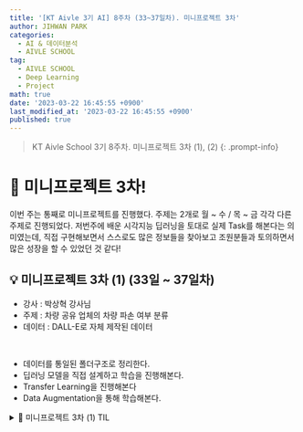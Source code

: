 ```yaml
---
title: '[KT Aivle 3기 AI] 8주차 (33~37일차). 미니프로젝트 3차'
author: JIHWAN PARK
categories:
  - AI & 데이터분석
  - AIVLE SCHOOL
tag:
  - AIVLE SCHOOL
  - Deep Learning
  - Project
math: true
date: '2023-03-22 16:45:55 +0900'
last_modified_at: '2023-03-22 16:45:55 +0900'
published: true
---
```

> KT Aivle School 3기 8주차. 미니프로젝트 3차 (1), (2)
{: .prompt-info}

# 👏 미니프로젝트 3차!
이번 주는 통째로 미니프로젝트를 진행했다. 주제는 2개로 월 ~ 수 / 목 ~ 금 각각 다른 주제로 진행되었다. 저번주에 배운 시각지능 딥러닝을 토대로 실제 Task를 해본다는 의미였는데, 직접 구현해보면서 스스로도 많은 정보들을 찾아보고 조원분들과 토의하면서 많은 성장을 할 수 있었던 것 같다!

## 💡 미니프로젝트 3차 (1) (33일 ~ 37일차)
- 강사 : 박상혁 강사님
- 주제 : 차량 공유 업체의 차량 파손 여부 분류
- 데이터 : DALL-E로 자체 제작된 데이터
<br>

- 데이터를 통일된 폴더구조로 정리한다.
- 딥러닝 모델을 직접 설계하고 학습을 진행해본다.
- Transfer Learning을 진행해본다
- Data Augmentation을 통해 학습해본다.

<details>
<summary>🌟 미니프로젝트 3차 (1) TIL</summary>
<div markdown="1">

## ✅ 데이터 폴더구조
- 먼저 데이터를 각각 train, validation, test로 나누고 keras의 flow_from_directory를 이용하기 위해서 폴더 구조를 동일하게 생성해야했다.
- 즉, 각각 폴더 안에 class 명의 폴더가 있고 그 폴더 안에 각 데이터가 있어야 했다.
- 강사님의 가이드 코드에서는 `os`와 `shutil`등을 이용해서 직접 파일을 옮기고 하는 과정이 있었고, 나는 이것이 익숙해서 바로 진행하였다.
- 근데, `splitfolders`라는 좋은 라이브러리가 있어서 쉽게 데이터를 정리할 수 있는 방법이 있었다!!

## ✅ 모델 설계 및 학습 과정에서 배운 점
- 현재 우리의 데이터는 양도 적었고, 너무 확실한 데이터였다(구분이 너무나도 잘 되는 데이터).
- 따라서, 오히려 모델을 깊게 쌓았을 때 보다 얕게 쌓았을 때 더 좋은 성능을 보여주는 현상을 확인할 수 있었다.
- 그리고 validation accuracy가 0.5에서 변하지 않는 현상이 있었는데, 이는 EarlyStopping의 Patience를 늘려주어 epoch를 많이 돌게하면 학습이 되었다. 그리고 필터 수, 노트 수 등등 모델 구조를 변경해서 파라미터 수를 조절하는 방법으로 해결할 수 있었다.
- 애초에 데이터 자체가 너무 명확해서 어떠한 모델을 써도 결과가 잘 나올 수 있었지만, 나의 경우는 EfficientNet을 사용했을 때 성능이 가장 좋았다.

### ✨ BatchNormalization
- 사실 이번 프로젝트에서 개인적으로 가장 큰 수확 중 하나는 BatchNormalization에 대해서 많이 찾아보고 공부해본 부분이다.
- 우리 조원분 중 한 분이 Transfer Learning을 할 때, Pretrained Model의 BatchNormalization Layer(이후 BN layer으로 부르겠습니다)를 Trainable 하게 하면 성능이 좋아진다는 글을 보셨고, 직접 해봤을 때도 성능이 좋아졌다는 말을 해주셨다.
- EfficientNet에 처음에는 끝 단만 학습하도록 했을 때, 학습이 되지 않았었다.
- 그래서 조원 분의 말을 듣고, BN layer를 Trainable 하게 했더니, 성능이 대폭 향상되어 심지어 Test Data에서 Accuracy 1이 나왔다.(실전 데이터에서는 일어날 수 없는 일임. 아마도 생성된 데이터다보니, train data에 있는 어떤 vector space가 test data에도 거의 비슷하게 존재하는 것으로 보임)
- 이 부분이 너무 궁금해서 엄청나게 찾아봤는데, 내 생각은 아래와 같다.

<details>
<summary>✔ <mark>Pretrained Model의 BatchNormalization Layer를 학습하는 것에 대하여..</mark></summary>
<div markdown="1">
기본적으로 Batch Normalization이 분포를 조절해주는 것인데, BN 을 학습하고 안하고의 차이가 큰 이유는 Imagenet의 분포와 지금 우리가 하고 있는 데이터의 분포의 차이가 커서 그렇지 않을까 하는 생각이 든다.

Tensorflow 공식문서(5번 링크)나 자료들을 찾아보면(여담으로 Chat GPT에서도) Transfer Learning을 할 때는 BN을 학습시키지 않는다는 말이 있다.

Tensorflow 공식 문서에서는 BN은 2개의 Trainable weights(알파, 베타를 의미 하는 것 같다)와 2개의 non Trainable weights(mini batch의 평균, 분산인 것 같다)가 있다고 하는데, 이 때문에 새롭게 학습을 진행하면 기존에 학습했던 것들이 파괴된다고 한다.

Chat GPT에서는 Pretrained Model이 이미 새로운 작업에도 유용할수 있도록 일반적인 Feature를 가지고 있고, BN layer는 이전 layer의 activation을 정규화 하기 위한 것이므로 새 작업을 위해 조정할 필요가 없을 수 있다고 말했다.

근데 내 개인적인 생각으로는 결국 학습시키고자 하는 데이터의 분포를 학습하는게 맞지 않을까 하는 생각인데, 3, 4번 링크에서 보면 BN을 train 하냐 안하냐는 정답은 없는 것 같다.

일단 내 결과에서는 BN을 학습시키는게 좋았다. 그 이유에 대해서 내 개인적인 생각은, Train data의 분포와 Validation, Test Data의 분포가 차이가 많이나서(이걸 Internal Covariate Shift 라고 한다) 그렇지 않을까 생각한다.

++ 관련하여 참고한 링크
1. [https://gaussian37.github.io/dl-concept-batchnorm/](https://gaussian37.github.io/dl-concept-batchnorm/)
2. [https://velog.io/@dltjrdud37/Batch-Normalization](https://velog.io/@dltjrdud37/Batch-Normalization)
3. [https://velog.io/@dlskawns/Deep-Learning-전이학습Transfer-Learning의-미세조정Fine-Tuning-방법-및-괴현상-원인분석-feat.-BN-ResNet50](https://velog.io/@dlskawns/Deep-Learning-%EC%A0%84%EC%9D%B4%ED%95%99%EC%8A%B5Transfer-Learning%EC%9D%98-%EB%AF%B8%EC%84%B8%EC%A1%B0%EC%A0%95Fine-Tuning-%EB%B0%A9%EB%B2%95-%EB%B0%8F-%EA%B4%B4%ED%98%84%EC%83%81-%EC%9B%90%EC%9D%B8%EB%B6%84%EC%84%9D-feat.-BN-ResNet50)
4. [https://stackoverflow.com/questions/63352974/tensorflow-transfer-learning-with-pre-trained-model-that-uses-batch-normalizatio](https://stackoverflow.com/questions/63352974/tensorflow-transfer-learning-with-pre-trained-model-that-uses-batch-normalizatio)
5. [https://www.tensorflow.org/guide/keras/transfer_learning?hl=ko](https://www.tensorflow.org/guide/keras/transfer_learning?hl=ko)



</div>
</details>

### ✨ EfficientNet
- 마찬가지로 이번 프로젝트에서 개인적으로 가장 큰 수확 중 하나는 EfficientNet에 대해서 공부해본 부분이다.
- 이름은 들어봤어도, 따로 공부해보거나 사용해보진 않았었다.
- EfficientNet이 성능이 좋다고 해서 관련해서 이해하고 사용해보기 위해서 논문리뷰 등 설명하는 자료들을 많이 살펴보았다.

### ✨ 기타 다른 부분들
1. <u>Global Average Pooling<u>
- GAP는 위치정보를 적게 잃어버리고, 파라미터 수를 크게 줄여 과적합을 방지할 수 있다.
- 이번 모델링에서는 GAP를 쓴 경우가 성능이 더 좋았다.
2. <u>Validation Data에서 Augmentaion을 하는 것이 성능 향상에 좋을까?</u>
- 확실하진 않지만, 오히려 Overfitting이 날 수 있다고 함.
3. <u>Random Seed를 고정하자.</u>
- 딥러닝 모델은 Random Seed를 고정할 부분이 너무 많아 모델을 재현하기 힘든데, 그래도 어느정도 Random Seed를 고정하고 모델이 수렴할 때까지 학습을 하면 크게 영향을 받지 않는다. (kernel_initializer 부분이 layer 별로 최초의 weight를 랜덤하게 설정)
- Random Seed 관련 코드 참고한 블로그 : [https://velog.io/@jhlee508/Code-Reproduction을-위한-Seed-고정-feat.-OS-Numpy-Random-PyTorch-Tensorflow](https://velog.io/@jhlee508/Code-Reproduction%EC%9D%84-%EC%9C%84%ED%95%9C-Seed-%EA%B3%A0%EC%A0%95-feat.-OS-Numpy-Random-PyTorch-Tensorflow)
4. <u>Batch Size와 Learning Rate</u>
- 관련한 포스팅을 통해 관계를 확인할 수 있었다 :[https://inhovation97.tistory.com/32](https://inhovation97.tistory.com/32)
- Batch Size에 따른 학습 관계에 대해서도 검색을 통해 알 수 있었는데, Batch Size가 크면 클 수록 train data에 Overfitting이 될 확률이 높고, 작을 수록 Robust한 모델이 학습될 가능성이 높다고 한다.
- 이유는 Batch Size가 클 수록 weight 값도 작아지고 전체를 반영하는 값으로 학습이 되고, 작을 수록 각각의 데이터에 대한 학습이 이루어지기 때문에 weight도 커지고 다양한 데이터에 대해 학습을 할 수 있다고 한다.

</div>
</details>
